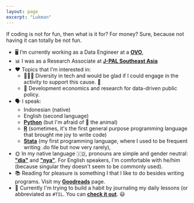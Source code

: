 ```yaml
---
layout: page
excerpt: "Lukman"
---
```


If coding is not for fun, then what is it for? For money? Sure, because not having it can totally be not fun.

- 🖥 I’m currently working as a Data Engineer at a [<strong>OVO</strong>](https://www.ovo.id/about),
- 📊 I was as a Research Associate at [<strong>J-PAL Southeast Asia</strong>](https://www.povertyactionlab.org/)
- ♥ Topics that I'm interested in:
  - 👩🏽‍💻 Diversity in tech and would be glad if I could engage in the activity to support this cause. 🌈
  - 📢 Development economics and research for data-driven public policy.
- 🗣 I speak:
  - Indonesian (native)
  - English (second language)
  - [<strong>Python</strong>](https://www.python.org/) (but I'm afraid of 🐍 the animal)
  - [<strong>R</strong>](https://cran.r-project.org/) (sometimes, it's the first general purpose programming language that brought me joy to write code)
  - [<strong>Stata</strong>](https://www.stata.com/) (my first programming language, where I used to be frequent writing .do file but now very rarely),
- 🌞 In my native language :indonesia:, pronouns are simple and gender neutral: [<strong>"dia"</strong>](https://www.kbbi.web.id/dia) and [<strong>"nya"</strong>](https://www.kbbi.web.id/-ni%20nya). For English speakers, I'm comfortable with he/him (because singular they doesn't seem to be commonly used).
- 📚 Reading for pleasure is something I that I like to do besides writing programs. Visit my [<strong>Goodreads</strong>](https://www.goodreads.com/user/show/31603929-lukman-edwindra) page.
- 🎼 Currently I'm trying to build a habit by journaling my daily lessons (or abbreviated as `#TIL`. You can [<strong>check it out</strong>](https://github.com/ledwindra/today-i-learned). 😃
